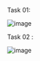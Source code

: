 Task 01:

![image](https://github.com/user-attachments/assets/522a0386-3967-4cae-adf1-af641fc127bf)

Task 02 :

![image](https://github.com/user-attachments/assets/7e42710f-57e7-436e-818b-9c57280b3387)

